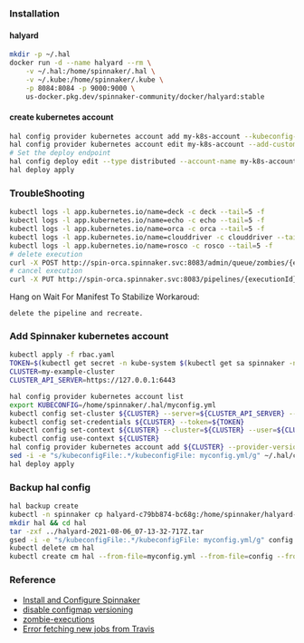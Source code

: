 ### Installation
#### halyard
```bash
mkdir -p ~/.hal
docker run -d --name halyard --rm \
    -v ~/.hal:/home/spinnaker/.hal \
    -v ~/.kube:/home/spinnaker/.kube \
    -p 8084:8084 -p 9000:9000 \
    us-docker.pkg.dev/spinnaker-community/docker/halyard:stable
```

#### create kubernetes account
```bash
hal config provider kubernetes account add my-k8s-account --kubeconfig-file my-kube-config --context my-context
hal config provider kubernetes account edit my-k8s-account --add-custom-resource SparkApplication
# Set the deploy endpoint
hal config deploy edit --type distributed --account-name my-k8s-account
hal deploy apply
```

### TroubleShooting
```bash
kubectl logs -l app.kubernetes.io/name=deck -c deck --tail=5 -f
kubectl logs -l app.kubernetes.io/name=echo -c echo --tail=5 -f
kubectl logs -l app.kubernetes.io/name=orca -c orca --tail=5 -f
kubectl logs -l app.kubernetes.io/name=clouddriver -c clouddriver --tail=5 -f
kubectl logs -l app.kubernetes.io/name=rosco -c rosco --tail=5 -f
# delete execution
curl -X POST http://spin-orca.spinnaker.svc:8083/admin/queue/zombies/{executionId}:kill
# cancel execution
curl -X PUT http://spin-orca.spinnaker.svc:8083/pipelines/{executionId}/cancel
```
Hang on Wait For Manifest To Stabilize
Workaroud:
```
delete the pipeline and recreate.
```

### Add Spinnaker kubernetes account
```bash
kubectl apply -f rbac.yaml
TOKEN=$(kubectl get secret -n kube-system $(kubectl get sa spinnaker -n kube-system -o=jsonpath='{.secrets[0].name}') -o=jsonpath='{.data.token}' | base64 --decode)
CLUSTER=my-example-cluster
CLUSTER_API_SERVER=https://127.0.0.1:6443

hal config provider kubernetes account list
export KUBECONFIG=/home/spinnaker/.hal/myconfig.yml
kubectl config set-cluster ${CLUSTER} --server=${CLUSTER_API_SERVER} --insecure-skip-tls-verify=true
kubectl config set-credentials ${CLUSTER} --token=${TOKEN}
kubectl config set-context ${CLUSTER} --cluster=${CLUSTER} --user=${CLUSTER}
kubectl config use-context ${CLUSTER}
hal config provider kubernetes account add ${CLUSTER} --provider-version v2 --context $(kubectl config current-context) --kubeconfig-file myconfig.yml
sed -i -e "s/kubeconfigFile:.*/kubeconfigFile: myconfig.yml/g" ~/.hal/config
hal deploy apply
```

### Backup hal config
```bash
hal backup create
kubectl -n spinnaker cp halyard-c79bb874-bc68g:/home/spinnaker/halyard-2021-08-06_07-13-32-717Z.tar halyard-2021-08-06_07-13-32-717Z.tar
mkdir hal && cd hal
tar -zxf ../halyard-2021-08-06_07-13-32-717Z.tar
gsed -i -e "s/kubeconfigFile:.*/kubeconfigFile: myconfig.yml/g" config
kubectl delete cm hal
kubectl create cm hal --from-file=myconfig.yml --from-file=config --from-file=./default/service-settings/deck.yml --from-file=./default/profiles/echo-local.yml --from-file=./default/profiles/gate-local.yml --from-file=./default/service-settings/gate.yml --from-file=./default/service-settings/redis.yml
```

### Reference
* [Install and Configure Spinnaker](https://spinnaker.io/setup/install/)
* [disable configmap versioning](https://spinnaker.io/reference/providers/kubernetes-v2/#strategy)
* [zombie-executions](https://spinnaker.io/guides/runbooks/orca-zombie-executions/)
* [Error fetching new jobs from Travis](https://github.com/spinnaker/spinnaker/issues/5459#issuecomment-592114357)
